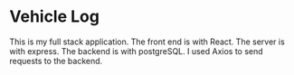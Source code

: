 # Vehicle Log

This is my full stack application. The front end is with React. The server is with express. The backend is with postgreSQL. I used Axios to send requests to the backend.
